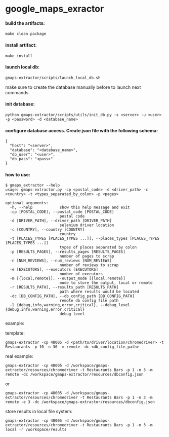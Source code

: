 # google_maps_exractor

#### build the artifacts:

```
make clean package
```

#### install artifact:

```
make install
```

#### launch local db:

```
gmaps-extractor/scripts/launch_local_db.sh
```

make sure to create the database manually before to launch next commands


#### init database:

```
python gmaps-extractor/scripts/utils/init_db.py -s <server> -u <user> -p <password> -d <database_name>
```

#### configure database access. Create json file with the following schema:

```
{
  "host": "<server>",
  "database": "<database_name>",
  "db_user": "<user>",
  "db_pass": "<pass>"
}
```

#### how to use:

```
$ gmaps_extractor --help
usage: gmaps-extractor.py -cp <postal_code> -d <driver_path> -c <country> -t <types_separated_by_colon> -p <pages>

optional arguments:
  -h, --help            show this help message and exit
  -cp [POSTAL_CODE], --postal_code [POSTAL_CODE]
                        postal code
  -d [DRIVER_PATH], --driver_path [DRIVER_PATH]
                        selenium driver location
  -c [COUNTRY], --country [COUNTRY]
                        country
  -t [PLACES_TYPES [PLACES_TYPES ...]], --places_types [PLACES_TYPES [PLACES_TYPES ...]]
                        types of places separated by colon
  -p [RESULTS_PAGES], --results_pages [RESULTS_PAGES]
                        number of pages to scrap
  -n [NUM_REVIEWS], --num_reviews [NUM_REVIEWS]
                        number of reviews to scrap
  -e [EXECUTORS], --executors [EXECUTORS]
                        number of executors
  -m [{local,remote}], --output_mode [{local,remote}]
                        mode to store the output, local or remote
  -r [RESULTS_PATH], --results_path [RESULTS_PATH]
                        path where results would be located
  -dc [DB_CONFIG_PATH], --db_config_path [DB_CONFIG_PATH]
                        remote db config file path
  -l {debug,info,warning,error,critical}, --debug_level {debug,info,warning,error,critical}
                        debug level

```

example:

template:

```
gmaps-extractor -cp 48005 -d <path/to/driver/location/chromedriver> -t Restaurants -p 10 -n 30 -m remote -dc <db_config_file_path>
```

real example:

```
gmaps-extractor -cp 48005 -d /workspace/gmaps-extractor/resources/chromedriver -t Restaurants Bars -p 1 -n 3 -m remote -dc /workspace/gmaps-extractor/resources/dbconfig.json
```

or

```
gmaps-extractor -cp 48005 -d /workspace/gmaps-extractor/resources/chromedriver -t Restaurants Bars -p 1 -n 3 -m remote -e 3 -dc /workspace/gmaps-extractor/resources/dbconfig.json
```


store results in local file system:
```
gmaps-extractor -cp 48005 -d /workspace/gmaps-extractor/resources/chromedriver -t Restaurants Bars -p 1 -n 3 -m local -r /workspace/results
```
